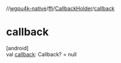 //[wgpu4k-native](../../../index.md)/[ffi](../index.md)/[CallbackHolder](index.md)/[callback](callback.md)

# callback

[android]\
val [callback](callback.md): Callback? = null